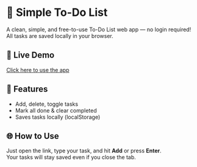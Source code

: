 # 📝 Simple To-Do List

A clean, simple, and free-to-use To-Do List web app — no login required!  
All tasks are saved locally in your browser.

## 🚀 Live Demo
[Click here to use the app](https://OPurdy13.github.io/simple-todo-list)

## 📄 Features
- Add, delete, toggle tasks
- Mark all done & clear completed
- Saves tasks locally (localStorage)

## 🌐 How to Use
Just open the link, type your task, and hit **Add** or press **Enter**.  
Your tasks will stay saved even if you close the tab.
